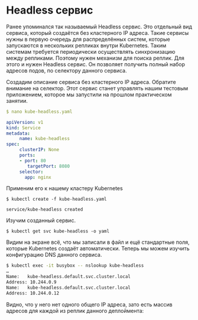 # Headless сервис

Ранее упоминался так называемый Headless сервис. Это отдельный вид сервиса, который создаётся без кластерного IP адреса. 
Такие сервисы нужны в первую очередь для распределённых систем, которые запускаются в нескольких репликах внутри Kubernetes.
Таким системам требуется периодически осуществлять синхронизацию между репликами. Поэтому нужен механизм для поиска реплик. 
Для этого и нужен Headless сервис. Он позволяет получить полный набор адресов подов, по селектору данного сервиса. 

Создадим описание сервиса без кластерного IP адреса. Обратите внимание на селектор. 
Этот сервис станет управлять нашим тестовым приложением, которое мы запустили на прошлом практическом занятии.

```yaml
$ nano kube-headless.yaml

apiVersion: v1
kind: Service
metadata:
     name: kube-headless
spec:
     clusterIP: None
     ports:
     - port: 80
        targetPort: 8080
     selector:
       app: nginx
```
Применим его к нашему кластеру Kubernetes

`$ kubectl create -f kube-headless.yaml`

`service/kube-headless created`

Изучим созданный сервис.

`$ kubectl get svc kube-headless -o yaml`

Видим на экране всё, что мы записали в файл и ещё стандартные поля, которые Kubernetes создаёт автоматически.
Теперь мы можем изучить конфигурацию DNS данного сервиса.

```bash
$ kubectl exec -it busybox -- nslookup kube-headless
…
Name:   kube-headless.default.svc.cluster.local
Address: 10.244.0.9
Name:   kube-headless.default.svc.cluster.local
Address: 10.244.0.12
```
Видно, что у него нет одного общего IP адреса, зато есть массив адресов для каждой из реплик данного деплоймента: